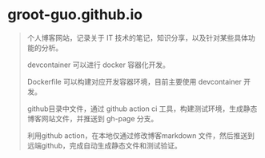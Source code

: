 # groot-guo.github.io

> 个人博客网站，记录关于 IT 技术的笔记，知识分享，以及针对某些具体功能的分析。
>
> devcontainer 可以进行 docker 容器化开发。
>
> Dockerfile 可以构建对应开发容器环境，目前主要使用 devcontainer 开发。
>
> github目录中文件，通过 github action ci 工具，构建测试环境，生成静态博客网站文件，并推送到 gh-page 分支。
>
> 利用github action，在本地仅通过修改博客markdown 文件，然后推送到远端github，完成自动生成静态文件和测试验证。
